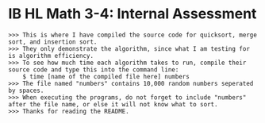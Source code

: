 # IB HL Math 3-4: Internal Assessment

	>>> This is where I have compiled the source code for quicksort, merge sort, and insertion sort.
	>>> They only demonstrate the algorithm, since what I am testing for is algorithm efficiency.
	>>> To see how much time each algorithm takes to run, compile their source code and type this into the command line:
		$ time [name of the compiled file here] numbers
	>>> The file named "numbers" contains 10,000 random numbers seperated by spaces.
	>>> When executing the programs, do not forget to include "numbers" after the file name, or else it will not know what to sort.
	>>> Thanks for reading the README.
